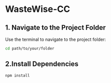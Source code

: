 # WasteWise-CC


## 1. Navigate to the Project Folder

Use the terminal to navigate to the project folder:

```bash
cd path/to/your/folder
```

## 2.Install Dependencies
```bash
npm install
```
